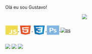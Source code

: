 Olá eu sou Gustavo!
<div align="center">
  <a href="https://github.com/gusttavares97">
  <img height="180em" src="https://github-readme-stats.vercel.app/api?username=gusttavares97&show_icons=true&theme=dracula&include_all_commits=true&count_private=true"/>
 
</div>
<div style="display: inline_block"><br>
  <img align="center" alt="Js" height="30" width="40" src="https://raw.githubusercontent.com/devicons/devicon/master/icons/javascript/javascript-plain.svg">
  <img align="center" alt="HTML" height="30" width="40" src="https://raw.githubusercontent.com/devicons/devicon/master/icons/html5/html5-original.svg">
  <img align="center" alt="CSS" height="30" width="40" src="https://raw.githubusercontent.com/devicons/devicon/master/icons/css3/css3-original.svg">
  <img align="center" alt="ps" height="30" width="40" src="https://raw.githubusercontent.com/devicons/devicon/master/icons/photoshop/photoshop-plain.svg">
    <img  align="center" alt="ps" height="30" width="40" src="https://cdn.jsdelivr.net/gh/devicons/devicon/icons/bootstrap/bootstrap-original.svg" />
          
</div>
  
  ##
 
<div> 
    <a href="https://www.behance.net/gustavotav52a2"><img src='https://img.shields.io/badge/-Behance-blue?style=for-the-badge&logo=behance&logoColor=white'></a>
  <a href = "mailto:gustavotavares018@gmail.com"><img src="https://img.shields.io/badge/-Gmail-%23333?style=for-the-badge&logo=gmail&logoColor=white" target="_blank"></a>
  <a href="https://www.linkedin.com/in/gustavo-tavares-298801210/" target="_blank"><img src="https://img.shields.io/badge/-LinkedIn-%230077B5?style=for-the-badge&logo=linkedin&logoColor=white" target="_blank"></a> 
 
</div>

